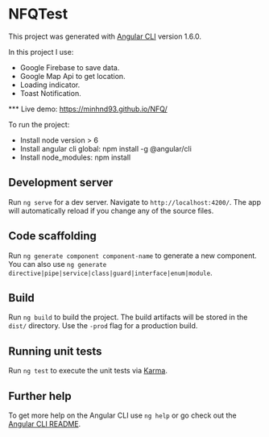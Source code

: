 # NFQTest

This project was generated with [Angular CLI](https://github.com/angular/angular-cli) version 1.6.0.

In this project I use:
- Google Firebase to save data.
- Google Map Api to get location. 
- Loading indicator.
- Toast Notification.

*** Live demo: https://minhnd93.github.io/NFQ/


To run the project:
- Install node version > 6
- Install angular cli global: npm install -g @angular/cli
- Install node_modules: npm install
## Development server

Run `ng serve` for a dev server. Navigate to `http://localhost:4200/`. The app will automatically reload if you change any of the source files.

## Code scaffolding

Run `ng generate component component-name` to generate a new component. You can also use `ng generate directive|pipe|service|class|guard|interface|enum|module`.

## Build

Run `ng build` to build the project. The build artifacts will be stored in the `dist/` directory. Use the `-prod` flag for a production build.

## Running unit tests

Run `ng test` to execute the unit tests via [Karma](https://karma-runner.github.io).


## Further help

To get more help on the Angular CLI use `ng help` or go check out the [Angular CLI README](https://github.com/angular/angular-cli/blob/master/README.md).

